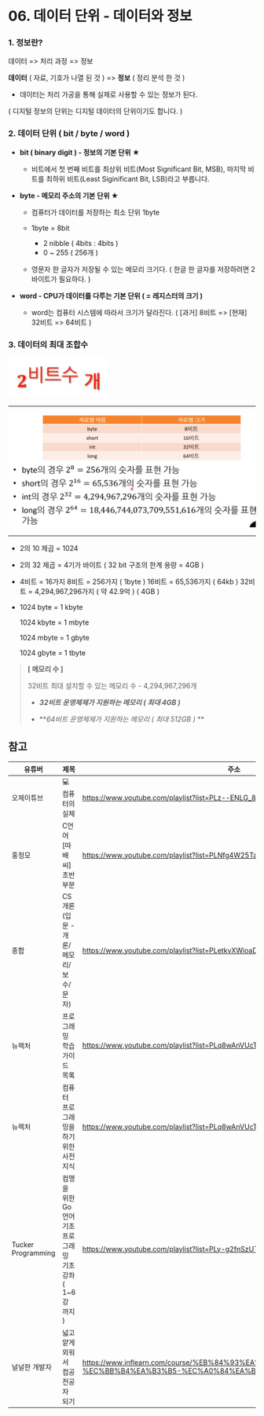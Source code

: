# 06. 데이터 단위 - 데이터와 정보

### 1. 정보란?

데이터 => 처리 과정 => 정보

**데이터** ( 자료, 기호가 나열 된 것 )  =>  **정보** ( 정리 분석 한 것 )

* 데이터는 처리 가공을 통해 실제로 사용할 수 있는 정보가 된다.

( 디지털 정보의 단위는 디지털 데이터의 단위이기도 합니다. )





### 2. 데이터 단위 ( bit / byte / word )

* **bit ( binary digit ) - 정보의 기본 단위 ★**
  * 비트에서 첫 번째 비트를 최상위 비트(Most Significant Bit, MSB), 
                                                              마지막 비트를 최하위 비트(Least Siginificant Bit, LSB)라고 부릅니다.
* **byte - 메모리 주소의 기본 단위 ★**
  * 컴퓨터가 데이터를 저장하는 최소 단위 1byte
  * 1byte = 8bit
    * 2 nibble ( 4bits : 4bits )
    * 0 ~ 255 ( 256개 )

  * 영문자 한 글자가 저장될 수 있는 메모리 크기다.
    ( 한글 한 글자를 저장하려면 2바이트가 필요하다. )
  
* **word - CPU가 데이터를 다루는 기본 단위 ( = 레지스터의 크기 )**
  * word는 컴퓨터 시스템에 따라서 크기가 달라진다. 
    ( [과거] 8비트 => [현재] 32비트 => 64비트 )





### 3. 데이터의 최대 조합수



<img src="./assets/image-20230503115258836-1687185825624-1.png" alt="image-20230503115258836" style="zoom:67%;" />

---

<img src="./assets/image-20230503115339503-1687185825625-2.png" alt="image-20230503115339503" style="zoom:67%;" />

---



* 2의 10 제곱 = 1024

* 2의 32 제곱 = 4기가 바이트
  ( 32 bit 구조의 한계 용량 = 4GB )

* 4비트 = 16가지
  8비트 = 256가지 ( 1byte )
  16비트 = 65,536가지 ( 64kb )
  32비트 = 4,294,967,296가지 ( 약 42.9억 ) ( 4GB )

* 1024 byte    = 1 kbyte

  1024 kbyte  = 1 mbyte

  1024 mbyte = 1 gbyte

  1024 gbyte   = 1 tbyte



> **[ 메모리 수 ]**
>
> 32비트 최대 설치할 수 있는 메모리 수 - 4,294,967,296개
>
> - ***32비트 운영체제가 지원하는 메모리 ( 최대 4GB )***
>
> - ***64비트 운영체제가 지원하는 메모리 ( 최대 512GB )* **









## 참고

| 유튜버             | 제목                                                         | 주소                                                         |
| ------------------ | ------------------------------------------------------------ | ------------------------------------------------------------ |
| 오제이튜브         | 💻 컴퓨터의 실체                                              | https://www.youtube.com/playlist?list=PLz--ENLG_8TNmXT0BY43eSLlFCcQDDqyA |
| 홍정모             | C언어[따배씨] 초반 부분                                      | https://www.youtube.com/playlist?list=PLNfg4W25Tapyl6ahul_8VS_8Tx3_egcTI |
| 종합               | CS개론(입문 - 개론/메모리/보수/문자)                         | https://www.youtube.com/playlist?list=PLetkvXWioaD3eBJZrgBayT-SfUdV9SroK |
| 뉴렉처             | 프로그래밍 학습 가이드 목록                                  | https://www.youtube.com/playlist?list=PLq8wAnVUcTFVWq7BUX9kz1mdoeQKEcL9Q |
| 뉴렉처             | 컴퓨터 프로그래밍을 하기 위한 사전지식                       | https://www.youtube.com/playlist?list=PLq8wAnVUcTFXna0fCAsElIj2qayRqvGjk |
| Tucker Programming | 컴맹을 위한 Go 언어 기초 프로그래밍 기초 강좌 ( 1~6강 까지 ) | https://www.youtube.com/playlist?list=PLy-g2fnSzUTAaDcLW7hpq0e8Jlt7Zfgd6 |
| 널널한 개발자      | 넓고 얕게 외워서 컴공 전공자 되기                            | https://www.inflearn.com/course/%EB%84%93%EA%B3%A0%EC%96%95%EA%B2%8C-%EC%BB%B4%EA%B3%B5-%EC%A0%84%EA%B3%B5%EC%9E%90/dashboard |
